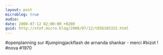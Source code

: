 ```yaml
---
layout: post
microblog: true
audio: 
date: 2008-07-12 02:00:00 +0200
guid: http://xtof.micro.blog/2008/07/12/t856165322.html
---
```

#openplanning sur #jumpingjackflash de arnanda shankar - merci #bizot ! #nova #1970
